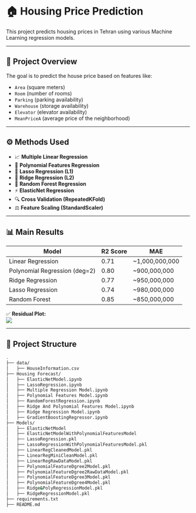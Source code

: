 # 🏠 Housing Price Prediction

This project predicts housing prices in Tehran using various Machine Learning regression models.

---

## 📂 Project Overview

The goal is to predict the house price based on features like:
- `Area` (square meters)
- `Room` (number of rooms)
- `Parking` (parking availability)
- `Warehouse` (storage availability)
- `Elevator` (elevator availability)
- `MeanPriceA` (average price of the neighborhood)

---

## ⚙️ Methods Used

- 📈 **Multiple Linear Regression**
- 📐 **Polynomial Features Regression**
- 🧮 **Lasso Regression (L1)**
- 🧩 **Ridge Regression (L2)**
- 🌲 **Random Forest Regression**
- ⚡ **ElasticNet Regression**
- 🔍 **Cross Validation (RepeatedKFold)**
- ⚖️ **Feature Scaling (StandardScaler)**

---

## 📊 Main Results

| Model | R2 Score | MAE |
|-------|----------|-----|
| Linear Regression | 0.71 | ~1,000,000,000 |
| Polynomial Regression (deg=2) | 0.80 | ~900,000,000 |
| Ridge Regression | 0.77 | ~950,000,000 |
| Lasso Regression | 0.74 | ~980,000,000 |
| Random Forest | 0.85 | ~850,000,000 |

✅ **Residual Plot:**  
![](results/plots/residual_plot.png)

---

## 📁 Project Structure

```bash
.
├── data/
│   ├── HouseInformation.csv
├── Housing Forecast/
│   ├── ElasticNetModel.ipynb
│   ├── LassoRegression.ipynb
│   ├── Multiple Regression Model.ipynb
│   ├── Polynomial Features Model.ipynb
│   ├── RandomForestRegression.ipynb
│   ├── Ridge And Polynomial Features Model.ipynb
│   ├── Ridge Regression Model.ipynb
│   ├── GradientBoostingRegressor.ipynb
├── Models/
│   ├── ElasticNetModel
│   ├── ElasticNetModelWithPolynomialFeaturesModel
│   ├── LassoRegression.pkl
│   ├── LassoRegressionWithPolynomialFeaturesModel.pkl
│   ├── LinearRegCleanedModel.pkl
│   ├── LinearRegMiniCleanModel.pkl
│   ├── LinearRegRawDataModel.pkl
│   ├── PolynomialFeatureDgree2Model.pkl
│   ├── PolynomialFeatureDgree2RawDataModel.pkl
│   ├── PolynomialFeatureDgree3Model.pkl
│   ├── PolynomialFeatureDgree4Model.pkl
│   ├── Ridge&PolyRegressionModel.pkl
│   ├── RidgeRegressionModel.pkl
├── requirements.txt
├── README.md
